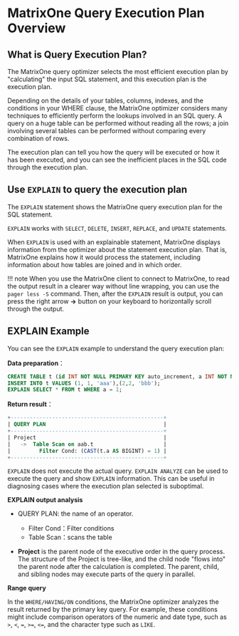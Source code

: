 # MatrixOne Query Execution Plan Overview

## What is Query Execution Plan?

The MatrixOne query optimizer selects the most efficient execution plan by "calculating" the input SQL statement, and this execution plan is the execution plan.

Depending on the details of your tables, columns, indexes, and the conditions in your WHERE clause, the MatrixOne optimizer considers many techniques to efficiently perform the lookups involved in an SQL query. A query on a huge table can be performed without reading all the rows; a join involving several tables can be performed without comparing every combination of rows.

The execution plan can tell you how the query will be executed or how it has been executed, and you can see the inefficient places in the SQL code through the execution plan.

## Use `EXPLAIN` to query the execution plan

The `EXPLAIN` statement shows the MatrixOne query execution plan for the SQL statement.

`EXPLAIN` works with `SELECT`, `DELETE`, `INSERT`, `REPLACE`, and `UPDATE` statements.

When `EXPLAIN` is used with an explainable statement, MatrixOne displays information from the optimizer about the statement execution plan. That is, MatrixOne explains how it would process the statement, including information about how tables are joined and in which order.

!!! note
    When you use the MatrixOne client to connect to MatrixOne, to read the output result in a clearer way without line wrapping, you can use the `pager less -S` command. Then, after the `EXPLAIN` result is output, you can press the right arrow **→** button on your keyboard to horizontally scroll through the output.

## EXPLAIN Example

You can see the `EXPLAIN` example to understand the query execution plan:

**Data preparation**：

```sql
CREATE TABLE t (id INT NOT NULL PRIMARY KEY auto_increment, a INT NOT NULL, pad1 VARCHAR(255), INDEX(a));
INSERT INTO t VALUES (1, 1, 'aaa'),(2,2, 'bbb');
EXPLAIN SELECT * FROM t WHERE a = 1;
```

**Return result**：

```sql
+------------------------------------------------+
| QUERY PLAN                                     |
+------------------------------------------------+
| Project                                        |
|   ->  Table Scan on aab.t                      |
|         Filter Cond: (CAST(t.a AS BIGINT) = 1) |
+------------------------------------------------+
```

`EXPLAIN` does not execute the actual query. `EXPLAIN ANALYZE` can be used to execute the query and show `EXPLAIN` information. This can be useful in diagnosing cases where the execution plan selected is suboptimal.

**EXPLAIN output analysis**

- QUERY PLAN: the name of an operator.

   + Filter Cond：Filter conditions
   + Table Scan：scans the table

- **Project** is the parent node of the executive order in the query process. The structure of the Project is tree-like, and the child node "flows into" the parent node after the calculation is completed. The parent, child, and sibling nodes may execute parts of the query in parallel.

**Range query**

In the `WHERE/HAVING/ON` conditions, the MatrixOne optimizer analyzes the result returned by the primary key query. For example, these conditions might include comparison operators of the numeric and date type, such as `>`, `<`, `=`, `>=`, `<=`, and the character type such as `LIKE`.
